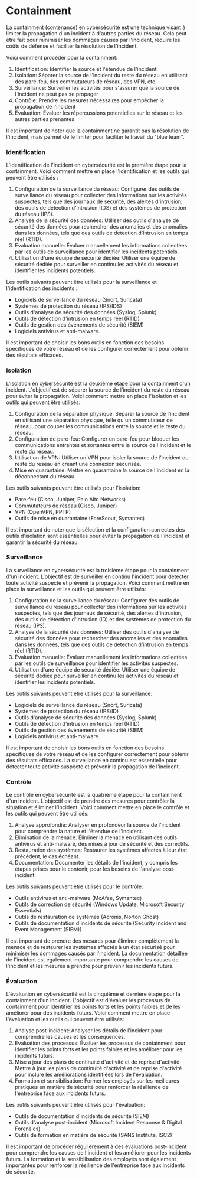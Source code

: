 # Containment

La containment (contenance) en cybersécurité est une technique visant à limiter la propagation d'un incident à d'autres parties du réseau. Cela peut être fait pour minimiser les dommages causés par l'incident, réduire les coûts de défense et faciliter la résolution de l'incident.

Voici comment procéder pour la containment:

1. Identification: Identifier la source et l'étendue de l'incident
2. Isolation: Séparer la source de l'incident du reste du réseau en utilisant des pare-feu, des commutateurs de réseau, des VPN, etc.
3. Surveillance: Surveiller les activités pour s'assurer que la source de l'incident ne peut pas se propager
4. Contrôle: Prendre les mesures nécessaires pour empêcher la propagation de l'incident
5. Évaluation: Évaluer les répercussions potentielles sur le réseau et les autres parties prenantes

Il est important de noter que la containment ne garantit pas la résolution de l'incident, mais permet de le limiter pour faciliter le travail du "blue team".

### Identification

L'identification de l'incident en cybersécurité est la première étape pour la containment. Voici comment mettre en place l'identification et les outils qui peuvent être utilisés :

1. Configuration de la surveillance du réseau: Configurer des outils de surveillance du réseau pour collecter des informations sur les activités suspectes, tels que des journaux de sécurité, des alertes d'intrusion, des outils de détection d'intrusion (IDS) et des systèmes de protection du réseau (IPS).
2. Analyse de la sécurité des données: Utiliser des outils d'analyse de sécurité des données pour rechercher des anomalies et des anomalies dans les données, tels que des outils de détection d'intrusion en temps réel (RTID).
3. Évaluation manuelle: Évaluer manuellement les informations collectées par les outils de surveillance pour identifier les incidents potentiels.
4. Utilisation d'une équipe de sécurité dédiée: Utiliser une équipe de sécurité dédiée pour surveiller en continu les activités du réseau et identifier les incidents potentiels.

Les outils suivants peuvent être utilisés pour la surveillance et l'identification des incidents :

* Logiciels de surveillance du réseau (Snort, Suricata)
* Systèmes de protection du réseau (IPS/IDS)
* Outils d'analyse de sécurité des données (Syslog, Splunk)
* Outils de détection d'intrusion en temps réel (RTID)
* Outils de gestion des événements de sécurité (SIEM)
* Logiciels antivirus et anti-malware.

Il est important de choisir les bons outils en fonction des besoins spécifiques de votre réseau et de les configurer correctement pour obtenir des résultats efficaces.

### Isolation

L'isolation en cybersécurité est la deuxième étape pour la containment d'un incident. L'objectif est de séparer la source de l'incident du reste du réseau pour éviter la propagation. Voici comment mettre en place l'isolation et les outils qui peuvent être utilisés:

1. Configuration de la séparation physique: Séparer la source de l'incident en utilisant une séparation physique, telle qu'un commutateur de réseau, pour couper les communications entre la source et le reste du réseau.
2. Configuration de pare-feu: Configurer un pare-feu pour bloquer les communications entrantes et sortantes entre la source de l'incident et le reste du réseau.
3. Utilisation de VPN: Utiliser un VPN pour isoler la source de l'incident du reste du réseau en créant une connexion sécurisée.
4. Mise en quarantaine: Mettre en quarantaine la source de l'incident en la déconnectant du réseau.

Les outils suivants peuvent être utilisés pour l'isolation:

* Pare-feu (Cisco, Juniper, Palo Alto Networks)
* Commutateurs de réseau (Cisco, Juniper)
* VPN (OpenVPN, PPTP)
* Outils de mise en quarantaine (ForeScout, Symantec)

Il est important de noter que la sélection et la configuration correctes des outils d'isolation sont essentielles pour éviter la propagation de l'incident et garantir la sécurité du réseau.

### Surveillance

La surveillance en cybersécurité est la troisième étape pour la containment d'un incident. L'objectif est de surveiller en continu l'incident pour détecter toute activité suspecte et prévenir la propagation. Voici comment mettre en place la surveillance et les outils qui peuvent être utilisés:

1. Configuration de la surveillance du réseau: Configurer des outils de surveillance du réseau pour collecter des informations sur les activités suspectes, tels que des journaux de sécurité, des alertes d'intrusion, des outils de détection d'intrusion (ID) et des systèmes de protection du réseau (IPS).
2. Analyse de la sécurité des données: Utiliser des outils d'analyse de sécurité des données pour rechercher des anomalies et des anomalies dans les données, tels que des outils de détection d'intrusion en temps réel (RTID).
3. Évaluation manuelle: Évaluer manuellement les informations collectées par les outils de surveillance pour identifier les activités suspectes.
4. Utilisation d'une équipe de sécurité dédiée: Utiliser une équipe de sécurité dédiée pour surveiller en continu les activités du réseau et identifier les incidents potentiels.

Les outils suivants peuvent être utilisés pour la surveillance:

* Logiciels de surveillance du réseau (Snort, Suricata)
* Systèmes de protection du réseau (IPS/ID)
* Outils d'analyse de sécurité des données (Syslog, Splunk)
* Outils de détection d'intrusion en temps réel (RTID)
* Outils de gestion des événements de sécurité (SIEM)
* Logiciels antivirus et anti-malware.

Il est important de choisir les bons outils en fonction des besoins spécifiques de votre réseau et de les configurer correctement pour obtenir des résultats efficaces. La surveillance en continu est essentielle pour détecter toute activité suspecte et prévenir la propagation de l'incident.

### Contrôle

Le contrôle en cybersécurité est la quatrième étape pour la containment d'un incident. L'objectif est de prendre des mesures pour contrôler la situation et éliminer l'incident. Voici comment mettre en place le contrôle et les outils qui peuvent être utilisés:

1. Analyse approfondie: Analyser en profondeur la source de l'incident pour comprendre la nature et l'étendue de l'incident.
2. Élimination de la menace: Éliminer la menace en utilisant des outils antivirus et anti-malware, des mises à jour de sécurité et des correctifs.
3. Restauration des systèmes: Restaurer les systèmes affectés à leur état précédent, le cas échéant.
4. Documentation: Documenter les détails de l'incident, y compris les étapes prises pour le contenir, pour les besoins de l'analyse post-incident.

Les outils suivants peuvent être utilisés pour le contrôle:

* Outils antivirus et anti-malware (McAfee, Symantec)
* Outils de correction de sécurité (Windows Update, Microsoft Security Essentials)
* Outils de restauration de systèmes (Acronis, Norton Ghost)
* Outils de documentation d'incidents de sécurité (Security Incident and Event Management (SIEM))

Il est important de prendre des mesures pour éliminer complètement la menace et de restaurer les systèmes affectés à un état sécurisé pour minimiser les dommages causés par l'incident. La documentation détaillée de l'incident est également importante pour comprendre les causes de l'incident et les mesures à prendre pour prévenir les incidents futurs.

### Évaluation

L'évaluation en cybersécurité est la cinquième et dernière étape pour la containment d'un incident. L'objectif est d'évaluer les processus de containment pour identifier les points forts et les points faibles et de les améliorer pour des incidents futurs. Voici comment mettre en place l'évaluation et les outils qui peuvent être utilisés:

1. Analyse post-incident: Analyser les détails de l'incident pour comprendre les causes et les conséquences.
2. Évaluation des processus: Évaluer les processus de containment pour identifier les points forts et les points faibles et les améliorer pour les incidents futurs.
3. Mise à jour des plans de continuité d'activité et de reprise d'activité: Mettre à jour les plans de continuité d'activité et de reprise d'activité pour inclure les améliorations identifiées lors de l'évaluation.
4. Formation et sensibilisation: Former les employés sur les meilleures pratiques en matière de sécurité pour renforcer la résilience de l'entreprise face aux incidents futurs.

Les outils suivants peuvent être utilisés pour l'évaluation:

* Outils de documentation d'incidents de sécurité (SIEM)
* Outils d'analyse post-incident (Microsoft Incident Response & Digital Forensics)
* Outils de formation en matière de sécurité (SANS Institute, ISC2)

Il est important de procéder régulièrement à des évaluations post-incident pour comprendre les causes de l'incident et les améliorer pour les incidents futurs. La formation et la sensibilisation des employés sont également importantes pour renforcer la résilience de l'entreprise face aux incidents de sécurité.
